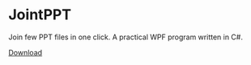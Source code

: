# JointPPT
Join few PPT files in one click. A practical WPF program written in C#.

[Download](https://github.com/AmazingRise/JointPPT/releases)
